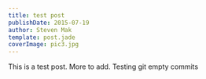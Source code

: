 ```yaml
---
title: test post
publishDate: 2015-07-19
author: Steven Mak
template: post.jade
coverImage: pic3.jpg
---
```


This is a test post. More to add. Testing git empty commits
